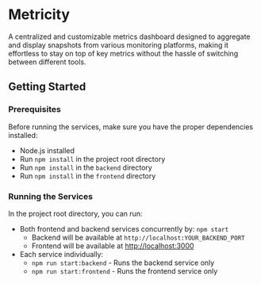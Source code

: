 # Metricity

A centralized and customizable metrics dashboard designed to aggregate and display snapshots from various monitoring platforms, making it effortless to stay on top of key metrics without the hassle of switching between different tools.

## Getting Started

### Prerequisites

Before running the services, make sure you have the proper dependencies installed:

* Node.js installed
* Run `npm install` in the project root directory
* Run `npm install` in the `backend` directory
* Run `npm install` in the `frontend` directory

### Running the Services

In the project root directory, you can run:

* Both frontend and backend services concurrently by: `npm start`
  - Backend will be available at `http://localhost:YOUR_BACKEND_PORT`
  - Frontend will be available at [http://localhost:3000](http://localhost:3000)
* Each service individually:
  - `npm run start:backend` - Runs the backend service only
  - `npm run start:frontend` - Runs the frontend service only
